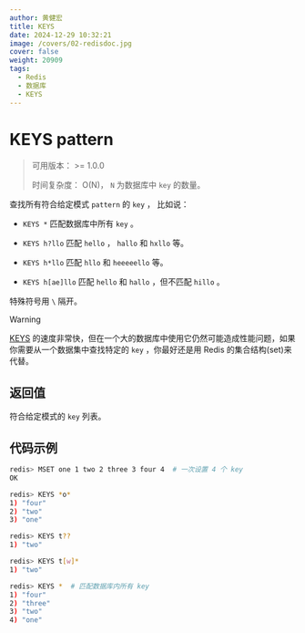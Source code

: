 ```yaml
---
author: 黄健宏
title: KEYS
date: 2024-12-29 10:32:21
image: /covers/02-redisdoc.jpg
cover: false
weight: 20909
tags:
  - Redis
  - 数据库
  - KEYS
---
```


# KEYS pattern

> 可用版本： >= 1.0.0
> 
> 时间复杂度： O(N)， `N` 为数据库中 `key` 的数量。

查找所有符合给定模式 `pattern` 的 `key` ， 比如说：

- `KEYS *` 匹配数据库中所有 `key` 。
    
- `KEYS h?llo` 匹配 `hello` ， `hallo` 和 `hxllo` 等。
    
- `KEYS h*llo` 匹配 `hllo` 和 `heeeeello` 等。
    
- `KEYS h[ae]llo` 匹配 `hello` 和 `hallo` ，但不匹配 `hillo` 。
    

特殊符号用 `\` 隔开。

Warning

[KEYS](#keys) 的速度非常快，但在一个大的数据库中使用它仍然可能造成性能问题，如果你需要从一个数据集中查找特定的 `key` ，你最好还是用 Redis 的集合结构(set)来代替。

## 返回值

符合给定模式的 `key` 列表。

## 代码示例

```bash
redis> MSET one 1 two 2 three 3 four 4  # 一次设置 4 个 key
OK

redis> KEYS *o*
1) "four"
2) "two"
3) "one"

redis> KEYS t??
1) "two"

redis> KEYS t[w]*
1) "two"

redis> KEYS *  # 匹配数据库内所有 key
1) "four"
2) "three"
3) "two"
4) "one"
```